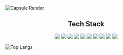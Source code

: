 ![Capsule Render](https://capsule-render.vercel.app/api?type=venom&color=0:34eb77,100:3498eb&height=300&section=header&text=zzjae's%20Github&fontSize=60&fontColor=0000CD)

<h2 align="center">
  Tech Stack 
</h2>
<div align="center">
  <img src="https://img.shields.io/badge/html5-E34F26.svg?style=for-the-badge&logo=html5&logoColor=white" />
  <img src="https://img.shields.io/badge/css3-1572B6.svg?style=for-the-badge&logo=css3&logoColor=white" />
  <img src="https://img.shields.io/badge/javascript-F7DF1E.svg?style=for-the-badge&logo=javascript&logoColor=black" />
  <img src="https://img.shields.io/badge/typescript-3178C6.svg?style=for-the-badge&logo=typescript&logoColor=white" />
  <img src="https://img.shields.io/badge/node.js-339933.svg?style=for-the-badge&logo=node.js&logoColor=white" />
  <img src="https://img.shields.io/badge/mysql-4479A1.svg?style=for-the-badge&logo=mysql&logoColor=white" />
  <img src="https://img.shields.io/badge/tailwindcss-06B6D4.svg?style=for-the-badge&logo=tailwindcss&logoColor=white" />
  <img src="https://img.shields.io/badge/react-61DAFB?style=for-the-badge&logo=react&logoColor=white" />
  <img src="https://img.shields.io/badge/tanstack%20query-FF4154.svg?style=for-the-badge&logo=react-query&logoColor=white" />
  <img src="https://img.shields.io/badge/spring%20boot-6DB33F.svg?style=for-the-badge&logo=spring-boot&logoColor=white" />
</div>

![Top Langs](https://github-readme-stats.vercel.app/api/top-langs/?username=zzjae&layout=compact)

